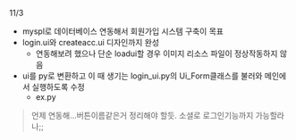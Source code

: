 11/3

- myspl로 데이터베이스 연동해서 회원가입 시스템 구축이 목표
- login.ui와 createacc.ui 디자인까지 완성
  - 연동해보려 했으나 단순 loadui할 경우 이미지 리소스 파일이 정상작동하지 않음
- ui를 py로 변환하고 이 때 생기는 login_ui.py의 Ui_Form클래스를 불러와 메인에서 실행하도록 수정
  - ex.py



> 언제 연동해...버튼이름같은거 정리해야 할듯. 소셜로 로그인기능까지 가능할라나;;